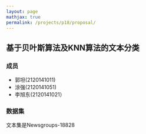 ```yaml
---
layout: page
mathjax: true
permalink: /projects/p18/proposal/
---
```


## 基于贝叶斯算法及KNN算法的文本分类

### 成员

- 郭坦(2120141011)
- 涂强(2120141051)
- 李旭东(2120141021）

### 数据集  

文本集是Newsgroups-18828
